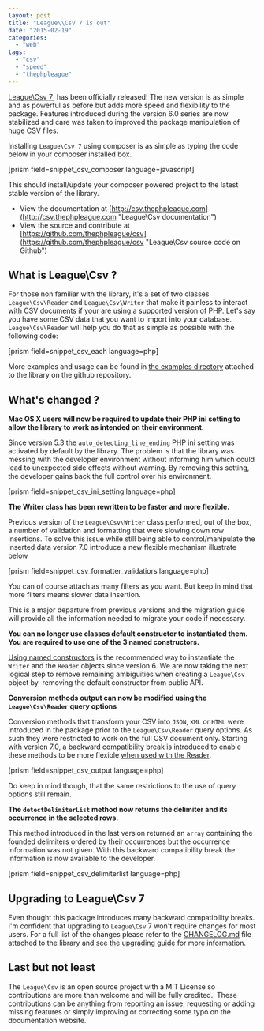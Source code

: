 ```yaml
---
layout: post
title: "League\\Csv 7 is out"
date: "2015-02-19"
categories: 
  - "web"
tags: 
  - "csv"
  - "speed"
  - "thephpleague"
---
```


[League\\Csv 7 ](https://github.com/thephpleague/csv/tree/7.0.0/CHANGELOG.md "League\Csv changelog") has been officially released! The new version is as simple and as powerful as before but adds more speed and flexibility to the package. Features introduced during the version 6.0 series are now stabilized and care was taken to improved the package manipulation of huge CSV files.

Installing `League\Csv 7` using composer is as simple as typing the code below in your composer installed box.

\[prism field=snippet\_csv\_composer language=javascript\]

This should install/update your composer powered project to the latest stable version of the library.

- View the documentation at [http://csv.thephpleague.com](http://csv.thephpleague.com "League\Csv documentation")
- View the source and contribute at [https://github.com/thephpleague/csv](https://github.com/thephpleague/csv "League\Csv source code on Github")

## What is League\\Csv ?

For those non familiar with the library, it's a set of two classes `League\Csv\Reader` and `League\Csv\Writer` that make it painless to interact with CSV documents if your are using a supported version of PHP. Let's say you have some CSV data that you want to import into your database. `League\Csv\Reader` will help you do that as simple as possible with the following code:

\[prism field=snippet\_csv\_each language=php\]

More examples and usage can be found in [the examples directory](https://github.com/thephpleague/csv/tree/7.0.0/examples "League\Csv usage examples") attached to the library on the github repository.

## What's changed ?

**Mac OS X users will now be required to update their PHP ini setting to allow the library to work as intended on their environment**.

Since version 5.3 the `auto_detecting_line_ending` PHP ini setting was activated by default by the library. The problem is that the library was messing with the developer environment without informing him which could lead to unexpected side effects without warning. By removing this setting, the developer gains back the full control over his environment.

\[prism field=snippet\_csv\_ini\_setting language=php\]

**The Writer class has been rewritten to be faster and more flexible.**

Previous version of the `League\Csv\Writer` class performed, out of the box, a number of validation and formatting that were slowing down row insertions. To solve this issue while still being able to control/manipulate the inserted data version 7.0 introduce a new flexible mechanism illustrate below

\[prism field=snippet\_csv\_formatter\_validatiors language=php\]

You can of course attach as many filters as you want. But keep in mind that more filters means slower data insertion.

This is a major departure from previous versions and the migration guide will provide all the information needed to migrate your code if necessary.

**You can no longer use classes default constructor to instantiated them. You are required to use one of the 3 named constructors.**

[Using named constructors](http://csv.thephpleague.com/instantiation/ "How to instantiate League\Csv objects") is the recommended way to instantiate the `Writer` and the `Reader` objects since version 6. We are now taking the next logical step to remove remaining ambiguities when creating a `League\Csv` object by  removing the default constructor from public API.

**Conversion methods output can now be modified using the `League\Csv\Reader` query options**

Conversion methods that transform your CSV into `JSON`, `XML` or `HTML` were introduced in the package prior to the `League\Csv\Reader` query options. As such they were restricted to work on the full CSV document only. Starting with version 7.0, a backward compatibility break is introduced to enable these methods to be more flexible [when used with the Reader](http://csv.thephpleague.com/upgrading/7.0/#csv-conversion-methods "Csv conversion methods are more flexible").

\[prism field=snippet\_csv\_output language=php\]

Do keep in mind though, that the same restrictions to the use of query options still remain.

**The `detectDelimiterList` method now returns the delimiter and its occurrence in the selected rows.**

This method introduced in the last version returned an `array` containing the founded delimiters ordered by their occurrences but the occurrence information was not given. With this backward compatibility break the information is now available to the developer.

\[prism field=snippet\_csv\_delimiterlist language=php\]

## Upgrading to League\\Csv 7

Even thought this package introduces many backward compatibility breaks. I'm confident that upgrading to `League\Csv` 7 won't require changes for most users. For a full list of the changes please refer to the [CHANGELOG.md](https://github.com/thephpleague/csv/tree/7.0.0/CHANGELOG.md "League\Csv changelog") file attached to the library and see [the upgrading guide](http://csv.thephpleague.com/upgrading/7.0/ "Upgrading from 6.0 to 7.0") for more information.

## Last but not least

The `League\Csv` is an open source project with a MIT License so contributions are more than welcome and will be fully credited.  These contributions can be anything from reporting an issue, requesting or adding missing features or simply improving or correcting some typo on the documentation website.
